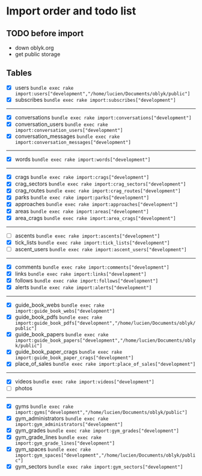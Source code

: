 
# Import order and todo list

## TODO before import

- down oblyk.org
- get public storage

## Tables

- [x] users `bundle exec rake import:users["development","/home/lucien/Documents/oblyk/public"]`
- [x] subscribes `bundle exec rake import:subscribes["development"]`
----
- [x] conversations `bundle exec rake import:conversations["development"]`
- [x] conversation_users `bundle exec rake import:conversation_users["development"]`
- [X] conversation_messages `bundle exec rake import:conversation_messages["development"]`
----
- [x] words `bundle exec rake import:words["development"]`
----
- [x] crags `bundle exec rake import:crags["development"]`
- [x] crag_sectors `bundle exec rake import:crag_sectors["development"]`
- [x] crag_routes `bundle exec rake import:crag_routes["development"]`
- [x] parks `bundle exec rake import:parks["development"]`
- [x] approaches `bundle exec rake import:approaches["development"]`
- [x] areas `bundle exec rake import:areas["development"]`
- [x] area_crags `bundle exec rake import:area_crags["development"]`
----
- [ ] ascents `bundle exec rake import:ascents["development"]`
- [x] tick_lists `bundle exec rake import:tick_lists["development"]`
- [ ] ascent_users `bundle exec rake import:ascent_users["development"]`
----
- [x] comments `bundle exec rake import:comments["development"]`
- [x] links `bundle exec rake import:links["development"]`
- [x] follows `bundle exec rake import:follows["development"]`
- [x] alerts `bundle exec rake import:alerts["development"]`
----  
- [x] guide_book_webs `bundle exec rake import:guide_book_webs["development"]`
- [x] guide_book_pdfs `bundle exec rake import:guide_book_pdfs["development","/home/lucien/Documents/oblyk/public"]`
- [x] guide_book_papers `bundle exec rake import:guide_book_papers["development","/home/lucien/Documents/oblyk/public"]`
- [x] guide_book_paper_crags `bundle exec rake import:guide_book_paper_crags["development"]`
- [x] place_of_sales `bundle exec rake import:place_of_sales["development"]`
----
- [x] videos `bundle exec rake import:videos["development"]`
- [ ] photos
---
- [x] gyms `bundle exec rake import:gyms["development","/home/lucien/Documents/oblyk/public"]`
- [x] gym_administrators `bundle exec rake import:gym_administrators["development"]`
- [x] gym_grades `bundle exec rake import:gym_grades["development"]`
- [x] gym_grade_lines `bundle exec rake import:gym_grade_lines["development"]`
- [x] gym_spaces `bundle exec rake import:gym_spaces["development","/home/lucien/Documents/oblyk/public"]`
- [x] gym_sectors `bundle exec rake import:gym_sectors["development"]`